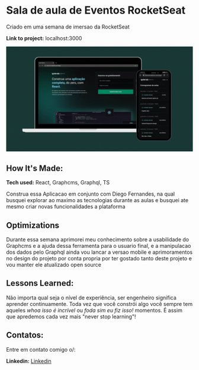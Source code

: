 # Sala de aula de Eventos RocketSeat
Criado em uma semana de imersao da RocketSeat

**Link to project:** localhost:3000

![alt tag](https://github.com/M0nicaVaz/classroom-platform/raw/main/src/assets/.github/preview.gif?raw=true)

## How It's Made:

**Tech used:** React, Graphcms, Graphql, TS

Construa essa Aplicacao em conjunto com Diego Fernandes, na qual busquei explorar ao maximo as tecnologias durante as aulas e busquei ate mesmo criar novas funcionalidades a plataforma

## Optimizations

Durante essa semana aprimorei meu conhecimento sobre a usabilidade do Graphcms e a ajuda dessa ferramenta para o usuario final, e a manipulacao dos dados pelo Graphql
ainda vou lancar a versao mobile e aprimoramentos no design do projeto por conta propria por ter gostado tanto deste projeto e vou manter ele atualizado open source

## Lessons Learned:

Não importa qual seja o nível de experiência, ser engenheiro significa aprender continuamente. Toda vez que você constrói algo você sempre tem aqueles *whoa isso é incrível* ou *foda sim eu fiz isso!* momentos. É assim que apredemos cada vez mais "never stop learning"!  

## Contatos:
Entre em contato comigo o/:

**Linkedin:** [Linkedin](https://www.linkedin.com/in/andre-cristo-998341200/)

